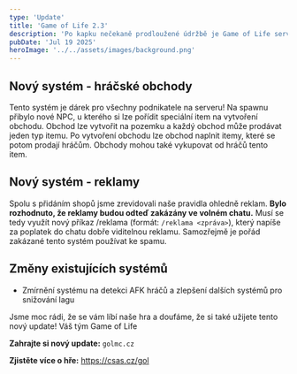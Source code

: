 ```yaml
---
type: 'Update'
title: 'Game of Life 2.3'
description: 'Po kapku nečekaně prodloužené údržbě je Game of Life server zase zpět online! Děkujeme za vaši trpělivost. Tentokrát to ale vážné stálo za to, protože pro vás máme dva velmi zajímavé nové systémy.'
pubDate: 'Jul 19 2025'
heroImage: '../../assets/images/background.png'
---
```

## Nový systém - hráčské obchody

Tento systém je dárek pro všechny podnikatele na serveru! Na spawnu přibylo nové NPC, u kterého si lze pořídit speciální item na vytvoření obchodu. Obchod lze vytvořit na pozemku a každý obchod může prodávat jeden typ itemu. Po vytvoření obchodu lze obchod naplnit itemy, které se potom prodají hráčům. Obchody mohou také vykupovat od hráčů tento item.

## Nový systém - reklamy

Spolu s přidáním shopů jsme zrevidovali naše pravidla ohledně reklam. **Bylo rozhodnuto, že reklamy budou odteď zakázány ve volném chatu.** Musí se tedy využít nový příkaz /reklama (formát: `/reklama <zpráva>`), který napíše za poplatek do chatu dobře viditelnou reklamu. Samozřejmě je pořád zakázané tento systém používat ke spamu.

## Změny existujících systémů

- Zmírnění systému na detekci AFK hráčů a zlepšení dalších systémů pro snižování lagu

Jsme moc rádi, že se vám líbí naše hra a doufáme, že si také užijete tento nový update! Váš tým Game of Life

**Zahrajte si nový update:** `golmc.cz`

**Zjistěte více o hře:** <https://csas.cz/gol>
